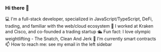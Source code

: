 ### Hi there 👋

💻 I'm a full-stack developer, specialized in JavaScript/TypeScript, DeFi, trading, and familiar with the web/cloud ecosystem
💼 I worked at Kraken and Cisco, and co-founded a trading startup
🛳️ Fun fact: I love olympic weightlifting - The Snatch, Clean And Jerk
🌱 I’m currently smart contracts
📫 How to reach me: see my email in the left sidebar

